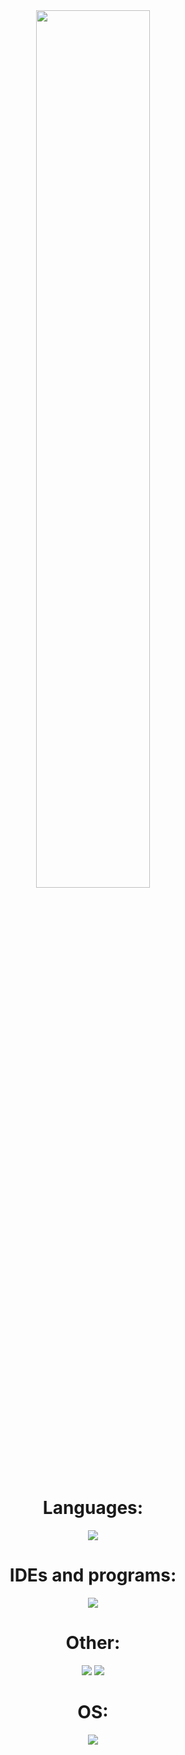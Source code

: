<div align="center" style="width=100%">
    <a href="https://wakatime.com/@b1c25f74-0bce-4dc9-bd10-50b9bb1f9d05">
        <img src="https://wakatime.com/badge/user/b1c25f74-0bce-4dc9-bd10-50b9bb1f9d05.svg" width=60% />
    </a>
    <h1>
        Languages:
    </h1>
    <img src="https://skillicons.dev/icons?i=cs,java,js,lua,py,css,html,md&theme=dark">
    <h1>
        IDEs and programs:
    </h1>
    <img src="https://skillicons.dev/icons?i=idea,pycharm,webstorm,ps,pr,androidstudio,robloxstudio,unity,visualstudio,vscode&theme=dark&perline=5">
    <h1>
        Other:
    </h1>
    <img src="https://skillicons.dev/icons?i=arduino,discord,bots,figma,firebase,gcp,git&theme=dark">
    <img src="https://skillicons.dev/icons?i=github,nestjs,qt,sqlite,stackoverflow,sublime&theme=dark">
    <h1>
        OS:
    </h1>
    <img src="https://skillicons.dev/icons?i=windows&theme=dark">
</div>
